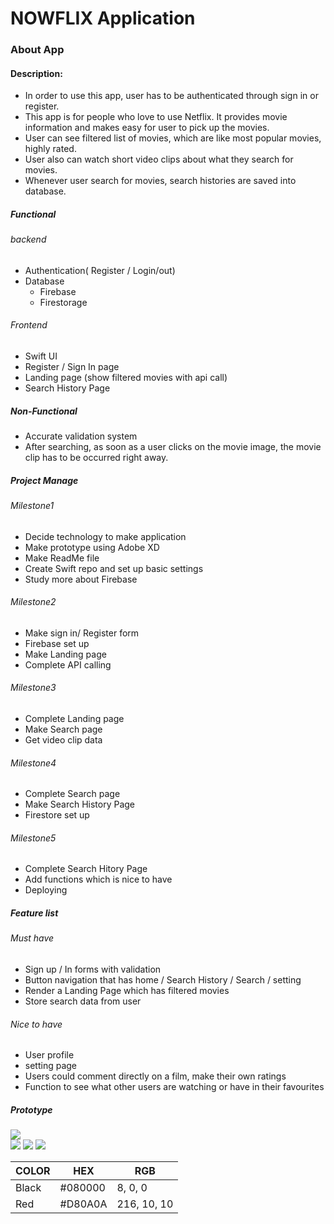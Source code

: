 # NOWFLIX Application
### About App

#### Description:
* In order to use this app, user has to be authenticated through sign in or register.
* This app is for people who love to use Netflix. It provides movie information and makes easy for user to pick up the movies.
* User can see filtered list of movies, which are like most popular movies, highly rated.
* User also can watch short video clips about what they search for movies.
* Whenever user search for movies, search histories are saved into database. 

##### Functional
###### backend
* Authentication( Register / Login/out)
* Database 
  * Firebase
  * Firestorage

###### Frontend
* Swift UI
* Register / Sign In page
* Landing page (show filtered movies with api call)
* Search History Page

##### Non-Functional
* Accurate validation system
* After searching, as soon as a user clicks on the movie image, the movie clip has to be occurred right away.

##### Project Manage

###### Milestone1
* Decide technology to make application
* Make prototype using Adobe XD
* Make ReadMe file
* Create Swift repo and set up basic settings
* Study more about Firebase

###### Milestone2
* Make sign in/ Register form 
* Firebase set up
* Make Landing page
* Complete API calling

###### Milestone3
* Complete Landing page
* Make Search page
* Get video clip data

###### Milestone4
* Complete Search page
* Make Search History Page
* Firestore set up

###### Milestone5
* Complete Search Hitory Page
* Add functions which is nice to have
* Deploying

##### Feature list
###### Must have
* Sign up / In forms with validation
* Button navigation that has home / Search History / Search / setting
* Render a Landing Page which has filtered movies
* Store search data from user

###### Nice to have
* User profile
* setting page
* Users could comment directly on a film, make their own ratings
* Function to see what other users are watching or have in their favourites

##### Prototype
![](https://i.imgur.com/KZhYWOv.png)  
![](https://imgur.com/c4xvNeZ.png)
![](https://imgur.com/exbz5aH.png) 
![](https://imgur.com/HTdlUoe.png) 


COLOR | HEX | RGB
------------ | -------------| -------------
Black | #080000 | 8, 0, 0
Red | #D80A0A | 216, 10, 10


